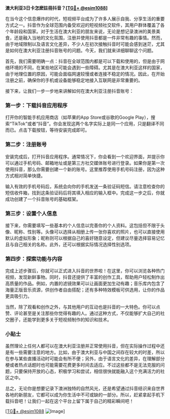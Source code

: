 **澳大利亚3日卡怎麽註冊抖音？[[TG💪+ @esim1088](https://t.me/s/esim1088)]**

在当今这个信息爆炸的时代，短视频平台成为了许多人展示自我、分享生活的重要方式之一。抖音作为全球范围内备受欢迎的短视频社交软件，其用户群体覆盖了各个年龄段和国家。对于生活在澳大利亚的朋友来说，无论是想记录澳洲的美景美食，还是融入当地的文化氛围，注册并使用抖音都是一件非常有趣的事情。然而，由于地域限制以及语言文化差异，不少人在初次接触抖音时可能会感到迷茫，尤其是如何在澳大利亚注册抖音账号的问题。今天，我们就来详细聊聊这个问题。

首先，我们需要明确一点：抖音在全球范围内都是可以下载和使用的，但是由于网络环境的不同，在某些地区可能会遇到一些障碍。尤其是在澳大利亚这样的国家，由于地理位置的原因，可能会面临网速较慢或者连接不稳定的情况。因此，在开始注册之前，确保你的手机或设备能够稳定地接入互联网是非常重要的。

接下来，让我们一步一步地来讲解如何在澳大利亚注册抖音账号：

### 第一步：下载抖音应用程序

打开你的智能手机应用商店（如苹果的App Store或谷歌的Google Play），搜索“TikTok”或者“抖音”。你会发现这两个名字实际上是同一个应用，只是翻译不同而已。点击下载按钮，等待安装完成即可。

### 第二步：注册账号

安装完成后，打开抖音应用程序。通常情况下，你会看到一个欢迎界面，并提示你可以通过手机号码、邮箱地址或是第三方社交媒体账号进行登录。如果你是第一次使用抖音，那么你需要创建一个新的账号。这里推荐使用手机号码注册，因为这种方式相对简单快捷。

输入有效的手机号码后，系统会向你的手机发送一条验证码短信。请注意检查你的短信收件箱，找到这条验证码后将其填入相应的输入框中。完成这一步之后，你就成功创建了一个抖音账号的基础框架。

### 第三步：设置个人信息

接下来，你需要填写一些基本的个人信息以完善你的个人资料。这包括但不限于头像、昵称、性别等。头像可以选择从相册上传一张你喜欢的照片，也可以直接使用默认的虚拟形象；昵称则可以根据自己的喜好随意设定，但建议尽量选择容易记忆且与自己相关的名称。此外，还可以根据实际情况选择性别选项。

### 第四步：探索功能与内容

完成上述步骤后，你就可以正式进入抖音的世界啦！在这里，你可以浏览各种热门视频，发现新鲜事物。同时，抖音还提供了丰富的创作工具，帮助用户轻松制作出高质量的作品。例如，内置的滤镜效果可以让画面更加生动有趣；音乐库内包含了海量正版音乐资源，供创作者自由搭配；还有多种特效模板可供选用，让你的作品更具吸引力。

当然，除了观看和创作之外，与其他用户的互动也是抖音的一大特色。你可以点赞、评论甚至是关注那些你觉得有趣的人。通过这种方式，不仅能够扩大自己的社交圈子，还能学到更多关于短视频制作的知识和技术。

### 小贴士

虽然理论上任何人都可以在澳大利亚注册并正常使用抖音，但在实际操作过程中还是有一些需要注意的地方。比如，由于澳大利亚与中国之间存在较大的时差，所以在参与某些直播活动时可能会有所不便；另外，由于语言文化的差异，在理解部分梗或者热点话题时也可能需要花费更多时间去适应。不过这些都不是无法克服的问题，只要保持开放的心态，积极学习和尝试，相信很快就能融入这个充满活力的社区之中。

总之，无论你是想要记录下澳洲独特的自然风光，还是希望通过抖音结识来自世界各地的新朋友，它都可以成为你生活中不可或缺的一部分。所以，赶紧拿起手机下载抖音吧！让我们一起在这个平台上留下属于自己的精彩瞬间吧！

[[TG💪+ @esim1088](https://t.me/s/esim1088) ![Image](https://i.postimg.cc/4NQfJmqS/Snipaste-2025-05-13-00-14-12.png)]